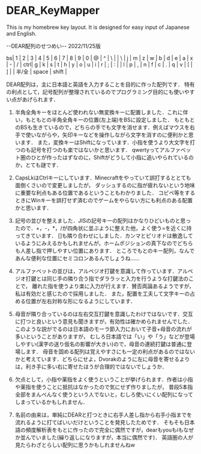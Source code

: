 # DEAR_KeyMapper
This is my homebrew key layout. It is designed for easy input of Japanese and English.


--DEAR配列のせつめい--
2022/11/25版

bs| 1 | 2 | 3 | 4 | 5 | 6 | 7 | 8 | 9 | 0 | @ | ^ | \ |
   | \ | j | m | z | w | b | d | e | a | x | - | / |
 ctrl| g | k | s | t | h | y | o | u | i | r | ; | : |
      | l | p | , | n | f | c | . | q | v | [ | ] |
           | 半/全 |   space   | shift |
           
DEAR配列は，主に日本語と英語を入力することを目的に作った配列です．
特有の利点として，記号配列が整理されているのでプログラミング目的にも使いやすい点があげられます．
           
           
1. 半角全角キーをほとんど使われない無変換キーに配置しました．これに伴い，もともとの半角全角キーの位置(左上端)をBSに設定しました．
もともとのBSも生きているので，どちらの手でも文字を消せます．例えばマウスを右手で使いながらや，矢印キーなどを操作しながら文字を消すのに便利かと思います．
また，変換キーはShiftになっています．小指を使うより大文字を打つのも記号を打つのも楽ではないかと思います．
qwertyってアルファベット圏のひとが作ったはずなのに，Shiftがどうして小指に追いやられているのか，とても謎です．

2. CapsLkはCtrlキーにしています．Minecraftをやっていて誤打するととても面倒くさいので変更しましたが，
ダッシュするのに指が疲れないという地味に重要な利点もある位置であるということもわかりました．
コピペ等をするときにWinキーを誤打せず済むのでゲームをやらない方にも利点のある配置かと思います．

3. 記号の並びを整えました．JISの記号キーの配列はかなりひどいものと思ったので．+，-，*，/が四角状に並ぶように整えた他，よく使う=を近くに持ってきています．
[]も隣り合わせにしました．カンマとピリオドは散逸しているようにみえるかもしれませんが，ホームポジションの真下なのでどちらも人差し指で押しやすい位置にあります．
ところでもとのキー配列，なんであんな便利な位置にセミコロンあるんでしょうね……

4. アルファベットの並びは，アルペジオ打鍵を意識して作っています．アルペジオ打鍵とは同じ手の隣り合う指でダララッと入力を行うような打鍵法のことで，
離れた指を使うより楽に入力が行えます．賛否両論あるようですが，私は有効だと感じたので採用しました．
また，配置を工夫して文字キーの占める位置が左右対称な形になるようにしています．

5. 母音が隣り合っているのは左右交互打鍵を意識したわけではないです．交互に打つと良いという意見も聞きますが，有効性は確かめられませんでした．
このような説がでるのは日本語のモーラ節入力において子音+母音の流れが多いということがありますが，
むしろ日本語では「い」や「う」などが登場しやすい(漢字の送り仮名の影響が大きい)ので，母音の連続打鍵は普通に登場します．
母音を固める配列は覚えやすさにも一定の利点があるのではないかと考えています．どちらにせよ，Dvorakのように左に母音を寄せるよりは，利き手に多い右に寄せたほうが合理的ではないでしょうか．

6. 欠点として，小指や薬指をよく使うということが挙げられます．作者は小指や薬指を使うことに抵抗はなかったので気にせず作りましたが，
普段5本指全部をまんべんなく使うという人でないと，むしろ使いにくい配列になってしまっているかもしれません．

7. 名前の由来は，単純にDEARと打つときに右手人差し指から右手小指までを流れるように打てばいいだけということを発見したためです．
そもそも日本語の頻度解析表をもとに作ったので完全に偶然ですが，dearもyouもiもなぜか並んでいました(繰り返しになりますが，本当に偶然です)．
英語圏の人が見たらわざとらしい配列に思うかもしれませんねw
